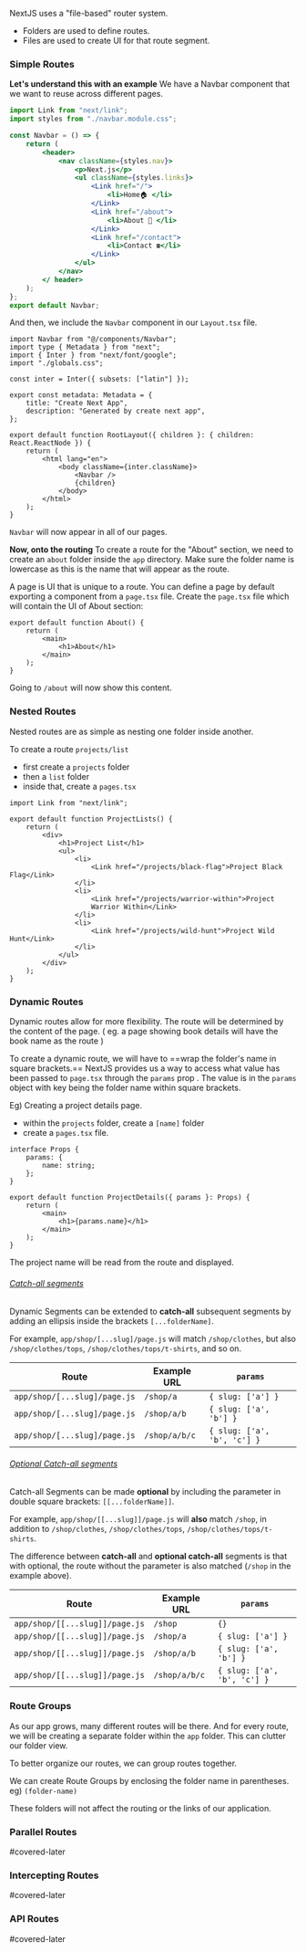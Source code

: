 NextJS uses a "file-based" router system.
- Folders are  used to define routes.
- Files are used to create UI for that route segment.

### Simple Routes
**Let's understand this with an example**
We have a Navbar component that we want to reuse across different pages.
```jsx
import Link from "next/link";
import styles from "./navbar.module.css";

const Navbar = () => {
    return (
        <header>
            <nav className={styles.nav}>
                <p>Next.js</p>
                <ul className={styles.links}>
                    <Link href="/">
                        <li>Home🏠 </li>
                    </Link>
                    <Link href="/about">
                        <li>About 🐶 </li>
                    </Link>
                    <Link href="/contact">
                        <li>Contact ☎️</li>
                    </Link>
                </ul>
            </nav>
        </ header>
    );
};
export default Navbar;
```

And then, we include the `Navbar` component in our `Layout.tsx` file. 
```tsx 
import Navbar from "@/components/Navbar";
import type { Metadata } from "next";
import { Inter } from "next/font/google";
import "./globals.css";

const inter = Inter({ subsets: ["latin"] });

export const metadata: Metadata = {
    title: "Create Next App",
    description: "Generated by create next app",
};

export default function RootLayout({ children }: { children: React.ReactNode }) {
    return (
        <html lang="en">
            <body className={inter.className}>
                <Navbar />
                {children}
            </body>
        </html>
    );
}
```
`Navbar` will now appear in all of our pages.

**Now, onto the routing**
To create a route for the "About" section, we need to create an `about` folder inside the `app` directory. Make sure the folder name is lowercase as this is the name that will appear as the route.

A page is UI that is unique to a route. You can define a page by default exporting a component from a `page.tsx` file. Create the `page.tsx` file which will contain the UI of About section:
```tsx
export default function About() {
    return (
        <main>
            <h1>About</h1>
        </main>
    );
}
```
Going to `/about` will now show this content.

### Nested Routes
Nested routes are as simple as nesting one folder inside another. 

To create a route `projects/list`
- first create a `projects` folder
- then a `list` folder
- inside that, create a `pages.tsx`
```tsx
import Link from "next/link";

export default function ProjectLists() {
    return (
        <div>
            <h1>Project List</h1>
            <ul>
                <li>
                    <Link href="/projects/black-flag">Project Black Flag</Link>
                </li>
                <li>
                    <Link href="/projects/warrior-within">Project 
                    Warrior Within</Link>
                </li>
                <li>
                    <Link href="/projects/wild-hunt">Project Wild Hunt</Link>
                </li>
            </ul>
        </div>
    );
}
```

### Dynamic Routes
Dynamic routes allow for more flexibility. The route will be determined by the content of the page. ( eg. a page showing book details will have the book name as the route )

To create a dynamic route, we will have to ==wrap the folder's name in square brackets.==
NextJS provides us a way to access what value has been passed to `page.tsx` through the `params` prop . The value is in the `params` object with key being the folder name within square brackets.

Eg) Creating a project details page.
- within the `projects` folder, create a `[name]` folder
- create a `pages.tsx` file.
```tsx
interface Props {
    params: {
        name: string;
    };
}

export default function ProjectDetails({ params }: Props) {
    return (
        <main>
            <h1>{params.name}</h1>
        </main>
    );
}
```
The project name will be read from the route and displayed.

 ###### [Catch-all segments](https://nextjs.org/docs/app/building-your-application/routing/dynamic-routes#catch-all-segments)

Dynamic Segments can be extended to **catch-all** subsequent segments by adding an ellipsis inside the brackets `[...folderName]`.

For example, `app/shop/[...slug]/page.js` will match `/shop/clothes`, but also `/shop/clothes/tops`, `/shop/clothes/tops/t-shirts`, and so on.

|Route|Example URL|`params`|
|---|---|---|
|`app/shop/[...slug]/page.js`|`/shop/a`|`{ slug: ['a'] }`|
|`app/shop/[...slug]/page.js`|`/shop/a/b`|`{ slug: ['a', 'b'] }`|
|`app/shop/[...slug]/page.js`|`/shop/a/b/c`|`{ slug: ['a', 'b', 'c'] }`|

 ###### [Optional Catch-all segments](https://nextjs.org/docs/app/building-your-application/routing/dynamic-routes#optional-catch-all-segments)

Catch-all Segments can be made **optional** by including the parameter in double square brackets: `[[...folderName]]`.

For example, `app/shop/[[...slug]]/page.js` will **also** match `/shop`, in addition to `/shop/clothes`, `/shop/clothes/tops`, `/shop/clothes/tops/t-shirts`.

The difference between **catch-all** and **optional catch-all** segments is that with optional, the route without the parameter is also matched (`/shop` in the example above).

| Route                          | Example URL   | `params`                    |
| ------------------------------ | ------------- | --------------------------- |
| `app/shop/[[...slug]]/page.js` | `/shop`       | `{}`                        |
| `app/shop/[[...slug]]/page.js` | `/shop/a`     | `{ slug: ['a'] }`           |
| `app/shop/[[...slug]]/page.js` | `/shop/a/b`   | `{ slug: ['a', 'b'] }`      |
| `app/shop/[[...slug]]/page.js` | `/shop/a/b/c` | `{ slug: ['a', 'b', 'c'] }` |
### Route Groups
As our app grows, many different routes will be there. And for every route, we will be creating a separate folder within the `app` folder. This can clutter our folder view.

To better organize our routes, we can group routes together.

We can create Route Groups by enclosing the folder name in parentheses.
eg) `(folder-name)`

These folders will not affect the routing or the links of our application. 


### Parallel Routes
#covered-later

### Intercepting Routes
#covered-later


### API Routes
#covered-later
